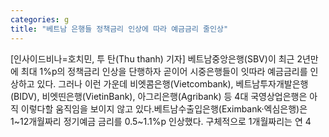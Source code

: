 ```yaml
---
categories: g
title: "베트남 은행들 정책금리 인상에 따라 예금금리 줄인상"
---
```

[인사이드비나=호치민, 투 탄(Thu thanh) 기자] 베트남중앙은행(SBV)이 최근 2년만에 최대 1%p의 정책금리 인상을 단행하자 곧이어 시중은행들이 잇따라 예금금리를 인상하고 있다. 그러나 이런 가운데 비엣콤은행(Vietcombank), 베트남투자개발은행(BIDV), 비엣띤은행(VietinBank), 아그리은행(Agribank) 등 4대 국영상업은행은 아직 이렇다할 움직임을 보이지 않고 있다.베트남수출입은행(Eximbank·엑심은행)은 1~12개월짜리 정기예금 금리를 0.5~1.1%p 인상했다. 구체적으로 1개월짜리는 연 4